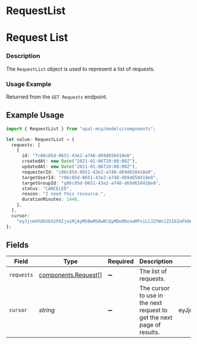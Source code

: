 # RequestList

# Request List
### Description
The `RequestList` object is used to represent a list of requests.

### Usage Example
Returned from the `GET Requests` endpoint.

## Example Usage

```typescript
import { RequestList } from "opal-mcp/models/components";

let value: RequestList = {
  requests: [
    {
      id: "7c86c85d-0651-43e2-a748-d69d658418e8",
      createdAt: new Date("2021-01-06T20:00:00Z"),
      updatedAt: new Date("2021-01-06T20:00:00Z"),
      requesterId: "c86c85d-0651-43e2-a748-d69d658418e8",
      targetUserId: "r86c85d-0651-43e2-a748-d69d658418e8",
      targetGroupId: "g86c85d-0651-43e2-a748-d69d658418e8",
      status: "CANCELED",
      reason: "I need this resource.",
      durationMinutes: 1440,
    },
  ],
  cursor:
    "eyJjcmVhdGVkX2F0IjoiMjAyMS0wMS0wNlQyMDo0NzowMFoiLCJ2YWx1ZSI6ImFkbWluIn0=",
};
```

## Fields

| Field                                                                    | Type                                                                     | Required                                                                 | Description                                                              | Example                                                                  |
| ------------------------------------------------------------------------ | ------------------------------------------------------------------------ | ------------------------------------------------------------------------ | ------------------------------------------------------------------------ | ------------------------------------------------------------------------ |
| `requests`                                                               | [components.Request](../../models/components/request.md)[]               | :heavy_minus_sign:                                                       | The list of requests.                                                    |                                                                          |
| `cursor`                                                                 | *string*                                                                 | :heavy_minus_sign:                                                       | The cursor to use in the next request to get the next page of results.   | eyJjcmVhdGVkX2F0IjoiMjAyMS0wMS0wNlQyMDo0NzowMFoiLCJ2YWx1ZSI6ImFkbWluIn0= |